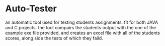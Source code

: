 # Auto-Tester
an automatic tool used for testing students assignments.
fit for both JAVA and C projects.
the tool compairs the students output with the one of the example exe file provided, and creates an excel file with all of the students scores, along side the tests of which they faild. 
